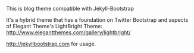 This is blog theme compatible with Jekyll-Bootstrap

It's a hybrid theme that has a foundation on Twitter Bootstrap and
aspects of Elegant Theme's LightBright Theme: http://www.elegantthemes.com/gallery/lightbright/

<http://jekyllbootstrap.com> for usage.
